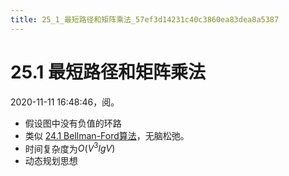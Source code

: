```yaml
---
title: 25_1_最短路径和矩阵乘法_57ef3d14231c40c3860ea83dea8a5387
---
```


# 25.1 最短路径和矩阵乘法

2020-11-11 16:48:46，阅。

- 假设图中没有负值的环路
- 类似 [24.1 Bellman-Ford算法](../第24章_单源最短路径/24%201%20Bellman-Ford算法%20ec43cf2ed31a405aaf4916869d59b717.md)，无脑松弛。
- 时间复杂度为$O(V^3lgV)$
- 动态规划思想